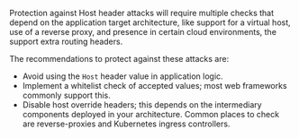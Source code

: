 Protection against Host header attacks will require multiple checks that depend on the application target architecture,
like support for a virtual host, use of a reverse proxy, and presence in certain cloud environments, the support extra
routing headers.

The recommendations to protect against these attacks are:

* Avoid using the `Host` header value in application logic.
* Implement a whitelist check of accepted values; most web frameworks commonly support this.
* Disable host override headers; this depends on the intermediary components deployed in your architecture. Common
  places to check are reverse-proxies and Kubernetes ingress controllers.
